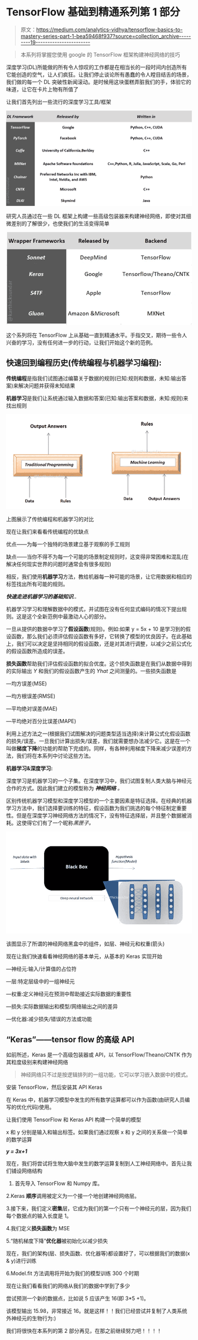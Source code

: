 # TensorFlow 基础到精通系列第 1 部分

> 原文：<https://medium.com/analytics-vidhya/tensorflow-basics-to-mastery-series-part-1-bea59468f937?source=collection_archive---------19----------------------->

> 本系列将掌握您使用 google 的 TensorFlow 框架构建神经网络的技巧

深度学习(DL)所能做的所有令人惊叹的工作都是在相当长的一段时间内创造所有它能创造的空气，让人们疯狂。让我们停止谈论所有愚蠢的令人瞠目结舌的场景，我们做的每一个 DL 突破性新闻滚动。是时候用这块蛋糕弄脏我们的手，体验它的味道，让它在卡片上物有所值了

让我们首先列出一些流行的深度学习工具/框架

![](img/c0953d3fa4f4c1229710a768a4399bfb.png)

研究人员通过在一些 DL 框架上构建一些高级包装器来构建神经网络，即使对其细微差别的了解很少，也使我们的生活变得简单

![](img/e212a2a467ecf1a92ec0faf8feee6402.png)

这个系列将在 TensorFlow 上从基础一直到精通水平。手指交叉，期待一些令人兴奋的学习，没有任何进一步的行动，让我们开始这个新的范例。

## 快速回到编程历史(传统编程与机器学习编程):

**传统编程**是指我们试图通过编纂关于数据的规则(已知:规则和数据，未知:输出答案)来解决问题并获得未知结果

**机器学习**是我们让系统通过输入数据和答案(已知:输出答案和数据，未知:规则)来找出规则

![](img/f60848e6c6950a6a71f081a744c2975d.png)

上图展示了传统编程和机器学习的对比

现在让我们来看看传统编程的优缺点

优点——为每一个独特的场景建立基于观察的手工规则

缺点——当你不得不为每一个可能的场景制定规则时，这变得非常困难和混乱(在解决任何现实世界的问题时通常会有很多规则)

相反，我们使用**机器学习**方法，教给机器每一种可能的场景，让它用数据和相应的标签找出所有可能的规则。

***快速走进机器学习的基础知识..***

机器学习学习和理解数据中的模式，并试图在没有任何显式编码的情况下提出规则。这是这个全新范例中最激动人心的部分。

一旦从提供的数据中学习了**假设函数**(规则)。例如:如果 y = 5x + 10 是学习到的假设函数，那么我们必须评估假设函数有多好，它转换了模型的优良因子。在此基础上，我们可以决定是坚持相同的假设函数，还是对其进行调整，以减少之前公式化的假设函数所造成的误差。

**损失函数**帮助我们评估假设函数的拟合优度。这个损失函数是在我们从数据中得到的实际输出 *Y* 和我们的假设函数产生的 *Yhat* 之间测量的。一些损失函数是

—均方误差(MSE)

—均方根误差(RMSE)

—平均绝对误差(MAE)

—平均绝对百分比误差(MAPE)

利用上述方法之一(根据我们试图解决的问题类型适当选择)来计算公式化假设函数的损失/误差。一旦我们计算出损失/误差，我们就需要想办法减少它。这是在一个叫做**梯度下降**的功能的帮助下完成的。同样，有各种利用梯度下降来减少误差的方法，我们将在本系列中讨论这些方法。

**机器学习&深度学习:**

深度学习是机器学习的一个子集。在深度学习中，我们试图复制人类大脑与神经元合作的方式。因此我们建立的模型称为 ***神经网络*** *。*

区别传统机器学习模型和深度学习模型的一个主要因素是特征选择。在经典的机器学习方法中，我们选择要训练的特征，假设函数为我们挑选的每个特征制定重要性。但是在深度学习神经网络方法的情况下，没有特征选择层，并且整个数据被消耗。这使得它们有了一个昵称*黑匣子。*

![](img/2182efbc593b613d4e43caead0bc8b3e.png)

该图显示了所谓的神经网络黑盒中的组件，如层、神经元和权重(箭头)

现在让我们快速看看神经网络的基本单元，从基本的 Keras 实现开始

—神经元:输入/计算值的占位符

—层:特定层级中的一组神经元

—权重:定义神经元在预测中帮助接近实际数据的重要性

—损失:实际数据输出和模型/网络输出之间的差异

—优化器:减少损失/错误的方法或功能

## “Keras”——tensor flow 的高级 API

如前所述，Keras 是一个高级包装器或 API，以 TensorFlow/Theano/CNTK 作为其粒度级别来构建神经网络

> 神经网络只不过是按逻辑排列的一组功能，它可以学习嵌入数据中的模式。

安装 TensorFlow，然后安装其 API Keras

在 Keras 中，机器学习模型中发生的所有数学运算都可以作为函数(由研究人员编写的优化代码)使用。

让我们使用 TensorFlow 和 Keras API 构建一个简单的模型

x 和 y 分别是输入和输出标签。如果我们通过观察 x 和 y 之间的关系做一个简单的数学运算

***y = 3x+1***

现在，我们将尝试将生物大脑中发生的数学运算复制到人工神经网络中。首先让我们铺设网络结构

1.  首先导入 TensorFlow 和 Numpy 库。

2.Keras **顺序**调用被定义为一个接一个地创建神经网络层。

3.接下来，我们定义**密集**层，它成为我们的第一个只有一个神经元的层，因为我们每个数据点的输入长度是 1。

4.我们定义**损失函数**为 MSE

5.“随机梯度下降”**优化器**被初始化以减少损失

现在，我们的架构(层、损失函数、优化器等)都设置好了，可以根据我们的数据(x & y)进行训练

6.Model.fit 方法调用将开始为我们的模型训练 300 个时期

现在让我们看看我们的网络从我们的数据中学到了多少

尝试预测一个新的数据点，比如说 5 应该产生 16(即 3*5 +1)。

该模型输出 15.98，非常接近 16。就是这样！！我们已经尝试并复制了人类系统外神经元的生物行为:)

我们将很快在本系列的第 2 部分再见，在那之前继续努力吧！！！！
